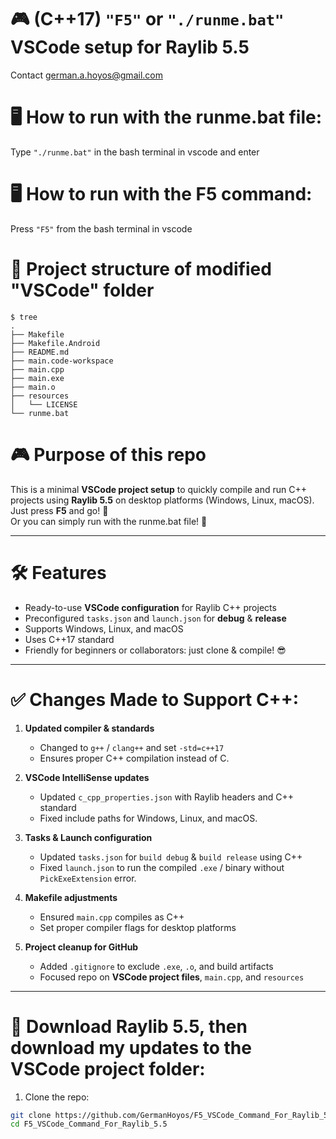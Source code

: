 # 🎮 (C++17) ```"F5"``` or ``` "./runme.bat" ```  VSCode setup for Raylib 5.5 
Contact german.a.hoyos@gmail.com

# 🖥️ How to run with the runme.bat file:
Type ``` "./runme.bat" ```  in the bash terminal in vscode and enter

# 🖥️ How to run with the F5 command:
Press ``` "F5" ```  from the bash terminal in vscode

# 📁 Project structure of modified "VSCode" folder
``` 
$ tree
.
├── Makefile
├── Makefile.Android
├── README.md
├── main.code-workspace
├── main.cpp
├── main.exe
├── main.o
├── resources
│   └── LICENSE
└── runme.bat
```

# 🎮 Purpose of this repo
This is a minimal **VSCode project setup** to quickly compile and run C++ projects using **Raylib 5.5** on desktop platforms (Windows, Linux, macOS). Just press **F5** and go! 🚀<br>
Or you can simply run with the runme.bat file! 🚀

---

# 🛠 Features

- Ready-to-use **VSCode configuration** for Raylib C++ projects
- Preconfigured `tasks.json` and `launch.json` for **debug** & **release**
- Supports Windows, Linux, and macOS
- Uses C++17 standard
- Friendly for beginners or collaborators: just clone & compile! 😎

---

# ✅ Changes Made to Support C++:

1. **Updated compiler & standards**  
   - Changed to `g++` / `clang++` and set `-std=c++17`  
   - Ensures proper C++ compilation instead of C.

2. **VSCode IntelliSense updates**  
   - Updated `c_cpp_properties.json` with Raylib headers and C++ standard  
   - Fixed include paths for Windows, Linux, and macOS.

3. **Tasks & Launch configuration**  
   - Updated `tasks.json` for `build debug` & `build release` using C++  
   - Fixed `launch.json` to run the compiled `.exe` / binary without `PickExeExtension` error.

4. **Makefile adjustments**  
   - Ensured `main.cpp` compiles as C++  
   - Set proper compiler flags for desktop platforms

5. **Project cleanup for GitHub**  
   - Added `.gitignore` to exclude `.exe`, `.o`, and build artifacts  
   - Focused repo on **VSCode project files**, `main.cpp`, and `resources`

---

# 🚀 Download Raylib 5.5, then download my updates to the VSCode project folder:

1. Clone the repo:

```bash
git clone https://github.com/GermanHoyos/F5_VSCode_Command_For_Raylib_5.5.git
cd F5_VSCode_Command_For_Raylib_5.5
